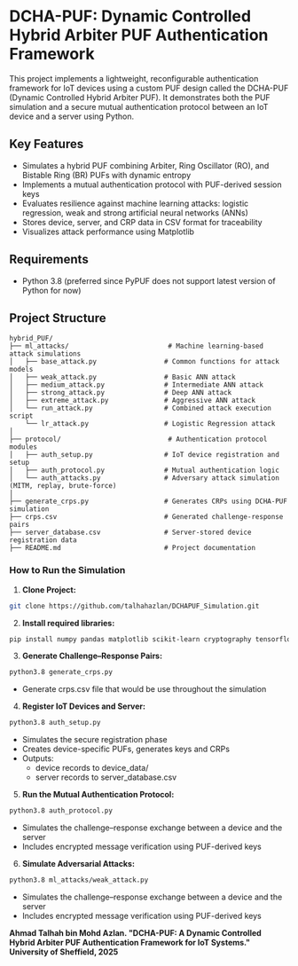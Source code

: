 # DCHA-PUF: Dynamic Controlled Hybrid Arbiter PUF Authentication Framework

This project implements a lightweight, reconfigurable authentication framework for IoT devices using a custom PUF design called the DCHA-PUF (Dynamic Controlled Hybrid Arbiter PUF). It demonstrates both the PUF simulation and a secure mutual authentication protocol between an IoT device and a server using Python.

## Key Features

- Simulates a hybrid PUF combining Arbiter, Ring Oscillator (RO), and Bistable Ring (BR) PUFs with dynamic entropy
- Implements a mutual authentication protocol with PUF-derived session keys
- Evaluates resilience against machine learning attacks: logistic regression, weak and strong artificial neural networks (ANNs)
- Stores device, server, and CRP data in CSV format for traceability
- Visualizes attack performance using Matplotlib


## Requirements

- Python 3.8 (preferred since PyPUF does not support latest version of Python for now) 

## Project Structure

```text
hybrid_PUF/
├── ml_attacks/                         # Machine learning-based attack simulations
│   ├── base_attack.py                 # Common functions for attack models
│   ├── weak_attack.py                 # Basic ANN attack
│   ├── medium_attack.py               # Intermediate ANN attack
│   ├── strong_attack.py               # Deep ANN attack
│   ├── extreme_attack.py              # Aggressive ANN attack
│   └── run_attack.py                  # Combined attack execution script
    └── lr_attack.py                   # Logistic Regression attack
│
├── protocol/                           # Authentication protocol modules
│   ├── auth_setup.py                  # IoT device registration and setup
│   ├── auth_protocol.py               # Mutual authentication logic
│   └── auth_attacks.py                # Adversary attack simulation (MITM, replay, brute-force)
│
├── generate_crps.py                   # Generates CRPs using DCHA-PUF simulation
├── crps.csv                           # Generated challenge-response pairs
├── server_database.csv                # Server-stored device registration data
├── README.md                          # Project documentation
```

### How to Run the Simulation

1. **Clone Project:**

```bash
git clone https://github.com/talhahazlan/DCHAPUF_Simulation.git

```

2. **Install required libraries:**

```bash
pip install numpy pandas matplotlib scikit-learn cryptography tensorflow
```


3. **Generate Challenge–Response Pairs:**

```bash
python3.8 generate_crps.py 
```
- Generate crps.csv file that would be use throughout the simulation

4. **Register IoT Devices and Server:**

```bash
python3.8 auth_setup.py
```

- Simulates the secure registration phase
- Creates device-specific PUFs, generates keys and CRPs
- Outputs:
    - device records to device_data/
    - server records to server_database.csv

5. **Run the Mutual Authentication Protocol:**

```bash
python3.8 auth_protocol.py

```

- Simulates the challenge–response exchange between a device and the server
- Includes encrypted message verification using PUF-derived keys

6. **Simulate Adversarial Attacks:**

```bash
python3.8 ml_attacks/weak_attack.py

```

- Simulates the challenge–response exchange between a device and the server
- Includes encrypted message verification using PUF-derived keys

**Ahmad Talhah bin Mohd Azlan. "DCHA-PUF: A Dynamic Controlled Hybrid Arbiter PUF Authentication Framework for IoT Systems." University of Sheffield, 2025**



